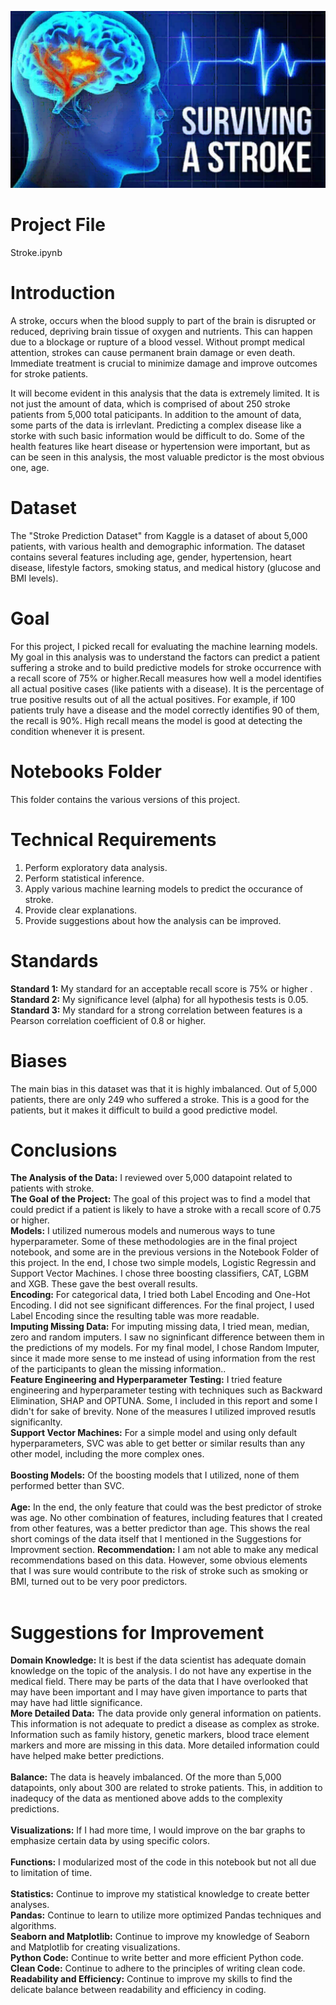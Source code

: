 ![Alt_Text](https://github.com/KevinNourian/Stroke/blob/main/Image/Stroke.PNG)
# Project File
Stroke.ipynb

# Introduction
A stroke, occurs when the blood supply to part of the brain is disrupted or reduced, depriving brain tissue of oxygen and nutrients. This can happen due to a blockage or rupture of a blood vessel. Without prompt medical attention, strokes can cause permanent brain damage or even death. Immediate treatment is crucial to minimize damage and improve outcomes for stroke patients.

It will become evident in this analysis that the data is extremely limited. It is not just the amount of data, which is comprised of about 250 stroke patients from 5,000 total paticipants. In addition to the amount of data, some parts of the data is irrlevlant. Predicting a complex disease like a storke with such basic information would be difficult to do. Some of the health features like heart disease or hypertension were important, but as can be seen in this analysis, the most valuable predictor is the most obvious one, age. 

# Dataset
The "Stroke Prediction Dataset" from Kaggle is a dataset of about 5,000 patients, with various health and demographic information. The dataset contains several features including age, gender, hypertension, heart disease, lifestyle factors, smoking status, and medical history (glucose and BMI levels). 


# Goal
For this project, I picked recall for evaluating the machine learning models. My goal in this analysis was to understand the factors can predict a patient suffering a stroke and to build predictive models for stroke occurrence with a recall score of 75% or higher.Recall measures how well a model identifies all actual positive cases (like patients with a disease). It is the percentage of true positive results out of all the actual positives. For example, if 100 patients truly have a disease and the model correctly identifies 90 of them, the recall is 90%. High recall means the model is good at detecting the condition whenever it is present. 


# Notebooks Folder
This folder contains the various versions of this project. 


# Technical Requirements
1. Perform exploratory data analysis. 
2. Perform statistical inference. 
3. Apply various machine learning models to predict the occurance of stroke. 
4. Provide clear explanations. 
5. Provide suggestions about how the analysis can be improved.


# Standards
**Standard 1:** My standard for an acceptable recall score is 75% or higher .<BR>
**Standard 2:** My significance level (alpha) for all hypothesis tests is 0.05. <BR>
**Standard 3:** My standard for a strong correlation between features is a Pearson correlation coefficient of 0.8 or higher. <BR> 

# Biases
The main bias in this dataset was that it is highly imbalanced. Out of 5,000 patients, there are only 249 who suffered a stroke. This is a good for the patients, but it makes it difficult to build a good predictive model. 

# Conclusions
**The Analysis of the Data:** I reviewed over 5,000 datapoint related to patients with stroke. <br> 
**The Goal of the Project:** The goal of this project was to find a model that could predict if a patient is likely to have a stroke with a recall score of 0.75 or higher.<br>
**Models:** I utilized numerous models and numerous ways to tune hyperparameter.  Some of these methodologies are in the final project notebook, and some are in the previous versions in the Notebook Folder of this project. In the end, I chose two simple models, Logistic Regressin and Support Vector Machines. I chose three boosting classifiers, CAT, LGBM and XGB. These gave the best overall results.<br>
**Encoding:** For categorical data, I tried both Label Encoding and One-Hot Encoding. I did not see significant differences. For the final project, I used Label Encoding since the resulting table was more readable.  <br>
**Imputing Missing Data:** For imputing missing data, I tried mean, median, zero and random imputers. I saw no signinficant difference between them in the predictions of my models. For my final model, I chose Random Imputer, since it made more sense to me instead of using information from the rest of the participants to glean the missing information..  <br>
**Feature Engineering and Hyperparameter Testing:** I tried feature engineering and hyperparameter testing with techniques such as Backward Elimination, SHAP and OPTUNA. Some, I included in this report and some I didn't for sake of brevity. None of the measures I utilized improved resutls significanlty.<br> 
**Support Vector Machines:** For a simple model and using only default hyperparameters, SVC was able to get better or similar results than any other model, including the more complex ones.<br>  
**Boosting Models:** Of the boosting models that I utilized, none of them performed better than SVC.<br>  
**Age:** In the end, the only feature that could was the best predictor of stroke was age. No other combination of features, including features that I created from other features, was a better predictor than age. This shows the real short comings of the data itself that I mentioned in the Suggestions for Improvment section.
**Recommendation:** I am not able to make any medical recommendations based on this data. However, some obvious elements that I was sure would contribute to the risk of stroke such as smoking or BMI, turned out to be very poor predictors. <br> <br>

# Suggestions for Improvement
**Domain Knowledge:** It is best if the data scientist has adequate domain knowledge on the topic of the analysis. I do not have any expertise in the medical field. There may be parts of the data that I have overlooked that may have been important and I may have given importance to parts that may have had little significance. <br>
**More Detailed Data:** The data provide only general information on patients. This information is not adequate to predict a disease as complex as stroke. Information such as family history, genetic markers, blood trace element markers and more are missing in this data. More detailed information could have helped make better predictions. <br>  
**Balance:** The data is heavely imbalanced. Of the more than 5,000 datapoints, only about 300 are related to stroke patients. This, in addition to inadequcy of the data as mentioned above adds to the complexity predictions.  <br>  
**Visualizations:** If I had more time, I would improve on the bar graphs to emphasize certain data by using specific colors.  <br>  
**Functions:** I modularized most of the code in this notebook but not all due to limitation of time.  <br>  
**Statistics:** Continue to improve my statistical knowledge to create better analyses.<br>
**Pandas:** Continue to learn to utilize more optimized Pandas techniques and algorithms.<br>
**Seaborn and Matplotlib:** Continue to improve my knowledge of Seaborn and Matplotlib for creating visualizations. <br>
**Python Code:** Continue to write better and more efficient Python code. <br>
**Clean Code:** Continue to adhere to the principles of writing clean code. <br>
**Readability and Efficiency:** Continue to improve my skills to find the delicate balance between readability and efficiency in coding.<br>